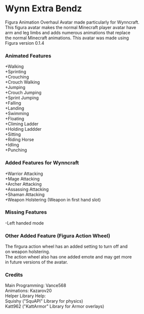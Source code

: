# Wynn Extra Bendz
Figura Animation Overhaul Avatar made particularly for Wynncraft.\
This figura avatar makes the normal Minecraft player avatar have\
arm and leg limbs and adds numerous animations that replace\
the normal Minecraft animations. This avatar was made using\
Figura version 0.1.4

### Animated Features
+Walking\
+Sprinting\
+Crouching\
+Crouch Walking\
+Jumping\
+Crouch Jumping\
+Sprint Jumping\
+Falling\
+Landing\
+Swimming\
+Floating\
+Climing Ladder\
+Holding Laddder\
+Sitting\
+Riding Horse\
+Idling\
+Punching

### Added Features for Wynncraft
+Warrior Attacking\
+Mage Attacking\
+Archer Attacking\
+Assassing Attacking\
+Shaman Attacking\
+Weapon Holstering (Weapon in first hand slot)

### Missing Features
-Left handed mode

### Other Added Feature (Figura Action Wheel)
The firgura action wheel has an added setting to turn off and\
on weapon holstering.\
The action wheel also has one added emote and may get more\
in future versions of the avatar.

### Credits
Main Programming: Vance568\
Animations: Kazarov20\
Helper Library Help:\
Squishy ("SquAPI" Library for physics)\
Katt962 ("KattArmor" Library for Armor overlays)